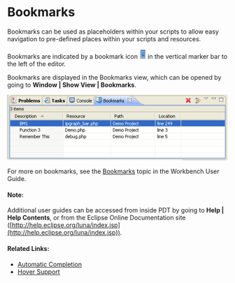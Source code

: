 # Bookmarks

<!--context:bookmarks-->

Bookmarks can be used as placeholders within your scripts to allow easy navigation to pre-defined places within your scripts and resources.

Bookmarks are indicated by a bookmark icon ![bookmark_icon.gif](images/bookmark_icon.gif "bookmark_icon.gif") in the vertical marker bar to the left of the editor.

Bookmarks are displayed in the Bookmarks view, which can be opened by going to **Window | Show View | Bookmarks**.

![Bookmarks View](images/bookmark_view.png "Bookmarks View")

For more on bookmarks, see the [Bookmarks](PLUGINS_ROOT/org.eclipse.platform.doc.user/concepts/cbookmrk.htm)  topic in the Workbench User Guide.

<!--note-start-->

#### Note:

Additional user guides can be accessed from inside PDT by going to **Help | Help Contents**, or from the Eclipse Online Documentation site ([http://help.eclipse.org/luna/index.jsp](http://help.eclipse.org/luna/index.jsp)).

<!--note-end-->

<!--links-start-->

#### Related Links:

 * [Automatic Completion](../../016-concepts/032-automatic_insertion.md)
 * [Hover Support](../../016-concepts/072-hover_support.md)

<!--links-end-->
